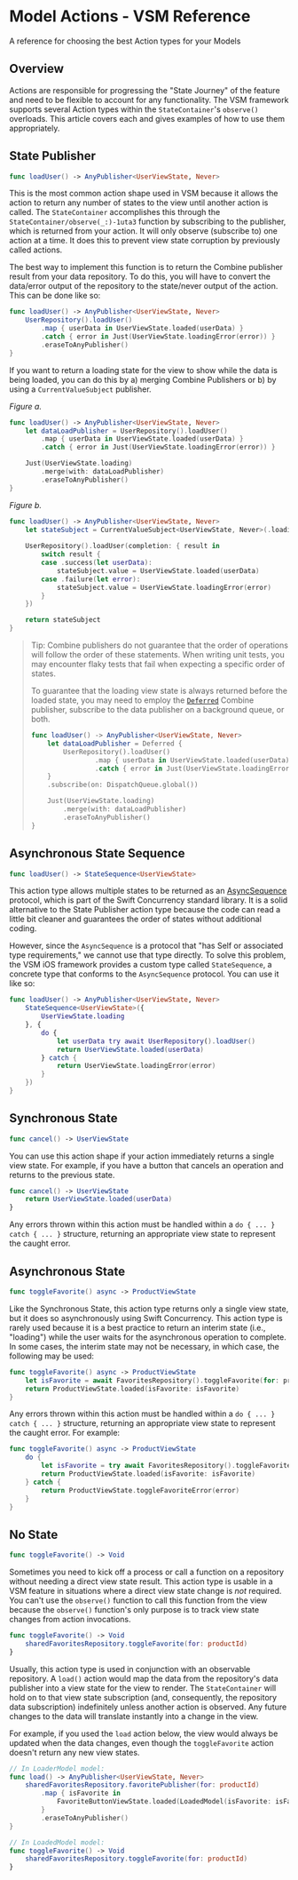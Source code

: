 # Model Actions - VSM Reference

A reference for choosing the best Action types for your Models

## Overview

Actions are responsible for progressing the "State Journey" of the feature and need to be flexible to account for any functionality. The VSM framework supports several Action types within the `StateContainer`'s `observe()` overloads. This article covers each and gives examples of how to use them appropriately.

## State Publisher

```swift
func loadUser() -> AnyPublisher<UserViewState, Never>
```

This is the most common action shape used in VSM because it allows the action to return any number of states to the view until another action is called. The ``StateContainer`` accomplishes this through the ``StateContainer/observe(_:)-1uta3`` function by subscribing to the publisher, which is returned from your action. It will only observe (subscribe to) one action at a time. It does this to prevent view state corruption by previously called actions.

The best way to implement this function is to return the Combine publisher result from your data repository. To do this, you will have to convert the data/error output of the repository to the state/never output of the action. This can be done like so:

```swift
func loadUser() -> AnyPublisher<UserViewState, Never>
    UserRepository().loadUser()
        .map { userData in UserViewState.loaded(userData) }
        .catch { error in Just(UserViewState.loadingError(error)) }
        .eraseToAnyPublisher()
}
```

If you want to return a loading state for the view to show while the data is being loaded, you can do this by a) merging Combine Publishers or b) by using a `CurrentValueSubject` publisher.

_Figure a._

```swift
func loadUser() -> AnyPublisher<UserViewState, Never>
    let dataLoadPublisher = UserRepository().loadUser()
        .map { userData in UserViewState.loaded(userData) }
        .catch { error in Just(UserViewState.loadingError(error)) }

    Just(UserViewState.loading)
        .merge(with: dataLoadPublisher)
        .eraseToAnyPublisher()
}
```

_Figure b._

```swift
func loadUser() -> AnyPublisher<UserViewState, Never>
    let stateSubject = CurrentValueSubject<UserViewState, Never>(.loading)
    
    UserRepository().loadUser(completion: { result in 
        switch result {
        case .success(let userData):
            stateSubject.value = UserViewState.loaded(userData)
        case .failure(let error):
            stateSubject.value = UserViewState.loadingError(error)
        }
    })

    return stateSubject
}
```

> Tip: Combine publishers do not guarantee that the order of operations will follow the order of these statements. When writing unit tests, you may encounter flaky tests that fail when expecting a specific order of states.
>
> To guarantee that the loading view state is always returned before the loaded state, you may need to employ the [`Deferred`](https://developer.apple.com/documentation/combine/deferred) Combine publisher, subscribe to the data publisher on a background queue, or both.
>
> ```swift
> func loadUser() -> AnyPublisher<UserViewState, Never>
>     let dataLoadPublisher = Deferred {
>         UserRepository().loadUser()
>                 .map { userData in UserViewState.loaded(userData) }
>                 .catch { error in Just(UserViewState.loadingError(error)) }
>     }
>     .subscribe(on: DispatchQueue.global())
> 
>     Just(UserViewState.loading)
>         .merge(with: dataLoadPublisher)
>         .eraseToAnyPublisher()
> }
> ```

## Asynchronous State Sequence

```swift
func loadUser() -> StateSequence<UserViewState>
```

This action type allows multiple states to be returned as an [AsyncSequence](https://developer.apple.com/documentation/swift/asyncsequence) protocol, which is part of the Swift Concurrency standard library. It is a solid alternative to the State Publisher action type because the code can read a little bit cleaner and guarantees the order of states without additional coding.

However, since the `AsyncSequence` is a protocol that "has Self or associated type requirements," we cannot use that type directly. To solve this problem, the VSM iOS framework provides a custom type called ``StateSequence``, a concrete type that conforms to the `AsyncSequence` protocol. You can use it like so:

```swift
func loadUser() -> AnyPublisher<UserViewState, Never>
    StateSequence<UserViewState>({
        UserViewState.loading
    }, {
        do {
            let userData try await UserRepository().loadUser()
            return UserViewState.loaded(userData)
        } catch {
            return UserViewState.loadingError(error)
        }
    })
}
```

## Synchronous State

```swift
func cancel() -> UserViewState
```

You can use this action shape if your action immediately returns a single view state. For example, if you have a button that cancels an operation and returns to the previous state.

```swift
func cancel() -> UserViewState
    return UserViewState.loaded(userData)
}
```

Any errors thrown within this action must be handled within a `do { ... } catch { ... }` structure, returning an appropriate view state to represent the caught error.

## Asynchronous State

```swift
func toggleFavorite() async -> ProductViewState
```

Like the Synchronous State, this action type returns only a single view state, but it does so asynchronously using Swift Concurrency. This action type is rarely used because it is a best practice to return an interim state (i.e., "loading") while the user waits for the asynchronous operation to complete. In some cases, the interim state may not be necessary, in which case, the following may be used:

```swift
func toggleFavorite() async -> ProductViewState
    let isFavorite = await FavoritesRepository().toggleFavorite(for: productId)
    return ProductViewState.loaded(isFavorite: isFavorite)
}
```

Any errors thrown within this action must be handled within a `do { ... } catch { ... }` structure, returning an appropriate view state to represent the caught error. For example:

```swift
func toggleFavorite() async -> ProductViewState
    do {
        let isFavorite = try await FavoritesRepository().toggleFavorite(for: productId)
        return ProductViewState.loaded(isFavorite: isFavorite)
    } catch {
        return ProductViewState.toggleFavoriteError(error)
    }
}
```

## No State

```swift
func toggleFavorite() -> Void
```

Sometimes you need to kick off a process or call a function on a repository without needing a direct view state result. This action type is usable in a VSM feature in situations where a direct view state change is _not_ required. You can't use the `observe()` function to call this function from the view because the `observe()` function's only purpose is to track view state changes from action invocations.

```swift
func toggleFavorite() -> Void
    sharedFavoritesRepository.toggleFavorite(for: productId)
}
```

Usually, this action type is used in conjunction with an observable repository. A `load()` action would map the data from the repository's data publisher into a view state for the view to render. The ``StateContainer`` will hold on to that view state subscription (and, consequently, the repository data subscription) indefinitely unless another action is observed. Any future changes to the data will translate instantly into a change in the view.

For example, if you used the `load` action below, the view would always be updated when the data changes, even though the `toggleFavorite` action doesn't return any new view states.

```swift
// In LoaderModel model:
func load() -> AnyPublisher<UserViewState, Never>
    sharedFavoritesRepository.favoritePublisher(for: productId)
        .map { isFavorite in 
            FavoriteButtonViewState.loaded(LoadedModel(isFavorite: isFavorite))
        }
        .eraseToAnyPublisher()
}

// In LoadedModel model:
func toggleFavorite() -> Void
    sharedFavoritesRepository.toggleFavorite(for: productId)
}
```
